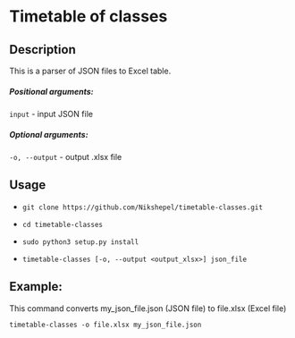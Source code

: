 # Timetable of classes
## Description
This is a parser of JSON files to Excel table.

##### Positional arguments:  

```input``` - input JSON file

##### Optional arguments:

```-o, --output``` - output .xlsx file

## Usage
- ```git clone https://github.com/Nikshepel/timetable-classes.git```
- ```cd timetable-classes```
- ```sudo python3 setup.py install```

- ```timetable-classes [-o, --output <output_xlsx>] json_file```



## Example:

This command converts my_json_file.json (JSON file) to file.xlsx (Excel file)  

```timetable-classes -o file.xlsx my_json_file.json```
